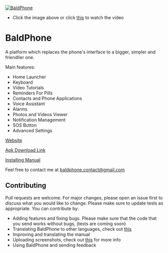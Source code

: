 [![BaldPhone](https://raw.githubusercontent.com/UriahShaulMandel/BaldPhone/master/logo/rectangle.png)](https://www.youtube.com/watch?v=G33E4XQp_Xw)
 - Click the image above or click [this](https://www.youtube.com/watch?v=G33E4XQp_Xw) to watch the video


# BaldPhone
A platform which replaces the phone's interface to a bigger, simpler and friendlier one.

Main features:
 - Home Launcher
 - Keyboard
 - Video Tutorials
 - Reminders For Pills
 - Contacts and Phone Applications
 - Voice Assistant
 - Alarms
 - Photos and Videos Viewer
 - Notification Management
 - SOS Button
 - Advanced Settings
 


[Website](https://sites.google.com/view/baldphone)

[Apk Download Link](https://github.com/UriahShaulMandel/BaldPhone/raw/master/apks/app-release.apk) 

[Installing Manual](https://github.com/UriahShaulMandel/BaldPhone/raw/master/manual/Manual%20hebrew.pdf)

Feel free to contact me at baldphone.contact@gmail.com

## Contributing
Pull requests are welcome. For major changes, please open an issue first to discuss what you would like to change.
Please make sure to update tests as appropriate.
You can contribute by:
  - Adding features and fixing bugs. Please make sure that the code that you send works without bugs, (tests are coming soon) 
  - Translating BaldPhone to other languages, check out [this](https://github.com/UriahShaulMandel/BaldPhone/blob/master/translating/TRANSLATING.md)
  - Improving and translating the manual 
  - Uploading screenshots, check out [this](https://github.com/UriahShaulMandel/BaldPhone/blob/master/screenshots/SCREENSHOTS.md) for more info 
  - Using BaldPhone and sending feedback

   



